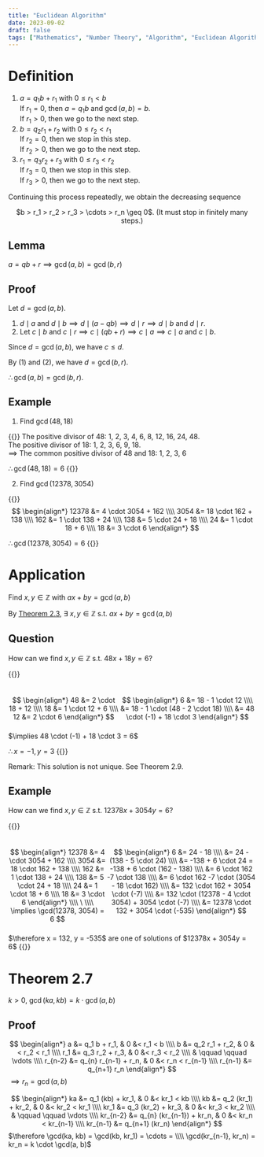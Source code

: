 ```yaml
---
title: "Euclidean Algorithm"
date: 2023-09-02
draft: false
tags: ["Mathematics", "Number Theory", "Algorithm", "Euclidean Algorithm"]
---
```


<style>
  span.katex-display {
    width: fit-content;
    height: fit-content;
  }
</style>

# Definition

1. $a = q_1 b + r_1$ with $0 \leq r_1 < b$   
If $r_1 = 0$, then $a = q_1 b$ and $\gcd(a, b) = b$.   
If $r_1 > 0$, then we go to the next step.
2. $b = q_2 r_1 + r_2$ with $0 \leq r_2 < r_1$   
If $r_2 = 0$, then we stop in this step.   
If $r_2 > 0$, then we go to the next step.
3. $r_1 = q_3 r_2 + r_3$ with $0 \leq r_3 < r_2$   
If $r_3 = 0$, then we stop in this step.   
If $r_3 > 0$, then we go to the next step.

Continuing this process repeatedly, we obtain the decreasing sequence

<div style="text-align: center;">
$b > r_1 > r_2 > r_3 > \cdots > r_n \geq 0$. (It must stop in finitely many steps.)
</div>

## Lemma

$a = qb + r \implies \gcd(a, b) = \gcd(b, r)$

## Proof

Let $d = \gcd(a, b)$.   

1. $d \mid a$ and $d \mid b \implies d \mid (a - qb) \implies d \mid r \implies d \mid b$ and $d \mid r$.
2. Let $c \mid b$ and $c \mid r \implies c \mid (qb + r) \implies c \mid a \implies c \mid a$ and $c \mid b$.  

Since $d = \gcd(a, b)$, we have $c \leq d$.

By (1) and (2), we have $d = \gcd(b, r)$.

$\therefore \gcd(a, b) = \gcd(b, r)$.

## Example

1. Find $\gcd(48, 18)$

{{<collapse summary="Solution">}}
The positive divisor of $48$: 1, 2, 3, 4, 6, 8, 12, 16, 24, 48.   
The positive divisor of $18$: 1, 2, 3, 6, 9, 18.   
$\implies$ The common positive divisor of $48$ and $18$: 1, 2, 3, 6

$\therefore \gcd(48, 18) = 6$
{{</collapse>}}

2. Find $\gcd(12378, 3054)$

{{<collapse summary="Solution">}}
$$
\begin{align*}
12378 &= 4 \cdot 3054 + 162 \\\\
3054 &= 18 \cdot 162 + 138 \\\\
162 &= 1 \cdot 138 + 24 \\\\
138 &= 5 \cdot 24 + 18 \\\\
24 &= 1 \cdot 18 + 6 \\\\
18 &= 3 \cdot 6
\end{align*}
$$

$\therefore \gcd(12378, 3054) = 6$
{{</collapse>}}

# Application

Find $x, y \in \mathbb{Z}$ with $ax + by = \gcd(a, b)$

By [Theorem 2.3](/posts/number-theory/4/#theorem-23), $\exists\ x, y \in \mathbb{Z}$ s.t. $ax + by = \gcd(a, b)$

## Question

How can we find $x, y \in \mathbb{Z}$ s.t. $48x + 18y = 6$?

{{<collapse summary="Solution">}}
<div style="display: flex; justify-content: space-around">

$$
\begin{align*}
48 &= 2 \cdot 18 + 12 \\\\
18 &= 1 \cdot 12 + 6 \\\\
12 &= 2 \cdot 6
\end{align*}
$$

$$
\begin{align*}
6 &= 18 - 1 \cdot 12 \\\\
&= 18 - 1 \cdot (48 - 2 \cdot 18) \\\\
&= 48 \cdot (-1) + 18 \cdot 3
\end{align*}
$$
</div>
$\implies 48 \cdot (-1) + 18 \cdot 3 = 6$

$\therefore x = -1, y = 3$
{{</collapse>}}

Remark: This solution is not unique. See Theorem 2.9.

## Example

How can we find $x, y \in \mathbb{Z}$ s.t. $12378x + 3054y = 6$?

{{<collapse summary="Solution">}}
<div style="display: flex; justify-content: space-around">

$$
\begin{align*}
12378 &= 4 \cdot 3054 + 162 \\\\
3054 &= 18 \cdot 162 + 138 \\\\
162 &= 1 \cdot 138 + 24 \\\\
138 &= 5 \cdot 24 + 18 \\\\
24 &= 1 \cdot 18 + 6 \\\\
18 &= 3 \cdot 6
\end{align*} \\\\
\ \\\\
\implies \gcd(12378, 3054) = 6
$$

$$
\begin{align*}
6 &= 24 - 18 \\\\
&= 24 - (138 - 5 \cdot 24) \\\\
&= -138 + 6 \cdot 24 = -138 + 6 \cdot (162 - 138) \\\\
&= 6 \cdot 162 -7 \cdot 138 \\\\
&= 6 \cdot 162 -7 \cdot (3054 - 18 \cdot 162) \\\\
&= 132 \cdot 162 + 3054 \cdot (-7) \\\\
&= 132 \cdot (12378 - 4 \cdot 3054) + 3054 \cdot (-7) \\\\
&= 12378 \cdot 132 + 3054 \cdot (-535)
\end{align*}
$$
</div>
$\therefore x = 132, y = -535$ are one of solutions of $12378x + 3054y = 6$
{{</collapse>}}

# Theorem 2.7

$k > 0$, $\gcd(ka, kb) = k \cdot \gcd(a, b)$

## Proof

$$
\begin{align*}
a &= q_1 b + r_1, & 0 &< r_1 < b \\\\
b &= q_2 r_1 + r_2, & 0 &< r_2 < r_1 \\\\
r_1 &= q_3 r_2 + r_3, & 0 &< r_3 < r_2 \\\\
& \qquad \qquad \vdots \\\\
r_{n-2} &= q_{n} r_{n-1} + r_n, & 0 &< r_n < r_{n-1} \\\\
r_{n-1} &= q_{n+1} r_n
\end{align*}
$$
$\implies r_n = \gcd(a, b)$

$$
\begin{align*}
ka &= q_1 (kb) + kr_1, & 0 &< kr_1 < kb \\\\
kb &= q_2 (kr_1) + kr_2, & 0 &< kr_2 < kr_1 \\\\
kr_1 &= q_3 (kr_2) + kr_3, & 0 &< kr_3 < kr_2 \\\\
& \qquad \qquad \vdots \\\\
kr_{n-2} &= q_{n} (kr_{n-1}) + kr_n, & 0 &< kr_n < kr_{n-1} \\\\
kr_{n-1} &= q_{n+1} (kr_n)
\end{align*}
$$
$\therefore \gcd(ka, kb) = \gcd(kb, kr_1) = \cdots = \\\\ \gcd(kr_{n-1}, kr_n) = kr_n = k \cdot \gcd(a, b)$
